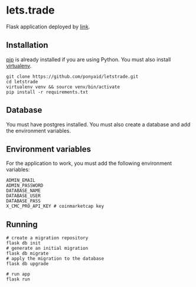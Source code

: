 # lets.trade

Flask application deployed by [link](https://lets.trade).

## Installation 

[pip](https://packaging.python.org/key_projects/#pip) is already installed if you are using Python.
You must also install [virtualenv](https://packaging.python.org/key_projects/#virtualenv).

```
git clone https://github.com/ponyaid/letstrade.git
cd letstrade
virtualenv venv && source venv/bin/activate
pip install -r requirements.txt
```

## Database

You must have postgres installed. You must also create a database and add the environment variables.

## Environment variables
For the application to work, you must add the following environment variables:

```
ADMIN_EMAIL
ADMIN_PASSWORD
DATABASE_NAME
DATABASE_USER
DATABASE_PASS
X_CMC_PRO_API_KEY # coinmarketcap key
```

## Running

```
# create a migration repository
flask db init
# generate an initial migration
flask db migrate
# apply the migration to the database
flask db upgrade

# run app
flask run
```